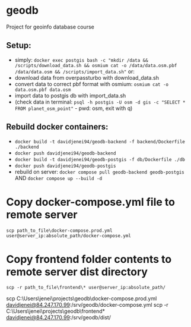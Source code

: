 # geodb
Project for geoinfo database course

## Setup:
- simply: `docker exec postgis bash -c "mkdir /data && /scripts/download_data.sh && osmium cat -o /data/data.osm.pbf /data/data.osm && /scripts/import_data.sh"`
or:
- download data from overpassturbo with download_data.sh
- convert data to correct pbf format with osmium: `osmium cat -o data.osm.pbf data.osm` 
- import data to postgis db with import_data.sh
- (check data in terminal: `psql -h postgis -U osm -d gis -c "SELECT * FROM planet_osm_point"` - pwd: osm, exit with q)

## Rebuild docker containers:
- `docker build -t davidjenei94/geodb-backend -f backend/Dockerfile ./backend`
- `docker push davidjenei94/geodb-backend`
- `docker build -t davidjenei94/geodb-postgis -f db/Dockerfile ./db`
- `docker push davidjenei94/geodb-postgis`
- rebuild on server: `docker compose pull geodb-backend geodb-postgis` AND `docker compose up --build -d`

# Copy docker-compose.yml file to remote server
`scp path_to_file\docker-compose.prod.yml user@server_ip:absolute_path/docker-compose.yml`

# Copy frontend folder contents to remote server dist directory
`scp -r path_to_file\frontend\* user@server_ip:absolute_path/`

scp C:\Users\jenei\projects\geodb\docker-compose.prod.yml davidjenei@84.247.170.99:/srv/geodb/docker-compose.yml
scp -r C:\Users\jenei\projects\geodb\frontend\* davidjenei@84.247.170.99:/srv/geodb/dist/
